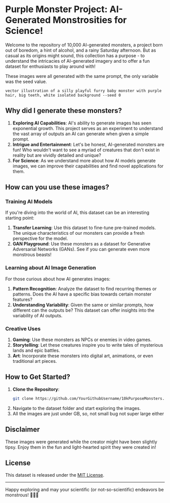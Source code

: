 # Purple Monster Project: AI-Generated Monstrosities for Science!

Welcome to the repository of 10,000 AI-generated monsters, a project born out of boredom, a hint of alcohol, and a rainy Saturday afternoon. But as casual as its origins might sound, this collection has a purpose - to understand the intricacies of AI-generated imagery and to offer a fun dataset for enthusiasts to play around with!

These images were all generated with the same prompt, the only variable was the seed value.

```
vector illustration of a silly playful furry baby monster with purple hair, big teeth, white isolated background --seed 0
```

## Why did I generate these monsters?

1. **Exploring AI Capabilities**: AI's ability to generate images has seen exponential growth. This project serves as an experiment to understand the vast array of outputs an AI can generate when given a simple prompt.
2. **Intrigue and Entertainment**: Let's be honest, AI-generated monsters are fun! Who wouldn't want to see a myriad of creatures that don't exist in reality but are vividly detailed and unique?
3. **For Science**: As we understand more about how AI models generate images, we can improve their capabilities and find novel applications for them.

## How can you use these images?

### Training AI Models

If you're diving into the world of AI, this dataset can be an interesting starting point:

1. **Transfer Learning**: Use this dataset to fine-tune pre-trained models. The unique characteristics of our monsters can provide a fresh perspective for the model.
2. **GAN Playground**: Use these monsters as a dataset for Generative Adversarial Networks (GANs). See if you can generate even more monstrous beasts!

### Learning about AI Image Generation

For those curious about how AI generates images:

1. **Pattern Recognition**: Analyze the dataset to find recurring themes or patterns. Does the AI have a specific bias towards certain monster features?
2. **Understanding Variability**: Given the same or similar prompts, how different can the outputs be? This dataset can offer insights into the variability of AI outputs.

### Creative Uses

1. **Gaming**: Use these monsters as NPCs or enemies in video games.
2. **Storytelling**: Let these creatures inspire you to write tales of mysterious lands and epic battles.
3. **Art**: Incorporate these monsters into digital art, animations, or even traditional art pieces.

## How to Get Started?

1. **Clone the Repository**:
   ```bash
   git clone https://github.com/YourGithubUsername/10kPurposeMonsters.git
   ```
2. Navigate to the dataset folder and start exploring the images.
3. All the images are just under GB, so, not small bug not super large either

## Disclaimer

These images were generated while the creator might have been slightly tipsy. Enjoy them in the fun and light-hearted spirit they were created in!

## License

This dataset is released under the [MIT License](LICENSE).

---

Happy exploring and may your scientific (or not-so-scientific) endeavors be monstrous! 🐉👹🦑
